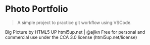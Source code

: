 # Photo Portfolio

> A simple project to practice git workflow using VSCode.

Big Picture by HTML5 UP
html5up.net | @ajlkn
Free for personal and commercial use under the CCA 3.0 license (html5up.net/license)
